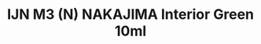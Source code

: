---
layout: product
title: "IJN M3 (N) NAKAJIMA Interior Green 10ml"
price: "330" 
desc: "Acrylic Laquer 10mL"
img_path: "/assets/img/RC307.webp"
brand: "AK "
available: true
special_offer: false
new: false
soon: false
cat: "020000"
subcat: "020200"
subsubcat: "020201"
sifra: "RC307"
popular: false
spec: false
---